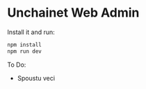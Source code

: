 # Unchainet Web Admin


Install it and run:

```bash
npm install
npm run dev
```

To Do:
- Spoustu veci